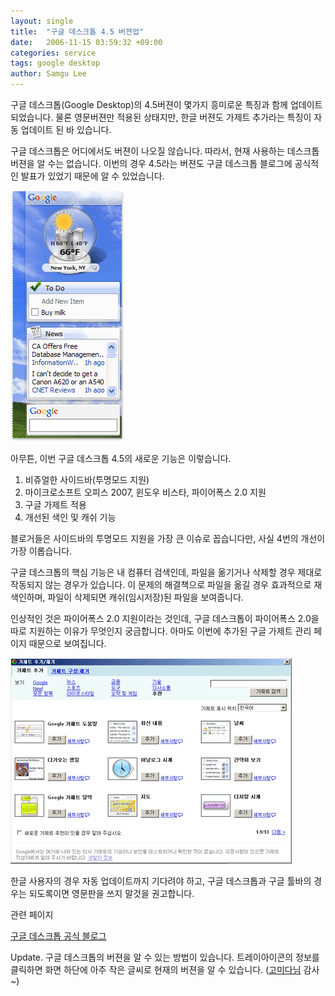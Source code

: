 ```yaml
---
layout: single
title:  "구글 데스크톱 4.5 버젼업"
date:   2006-11-15 03:59:32 +09:00
categories: service
tags: google desktop
author: Samgu Lee
---
```

구글 데스크톱(Google Desktop)의 4.5버젼이 몇가지 흥미로운 특징과 함께 업데이트 되었습니다. 물론 영문버젼만 적용된 상태지만, 한글 버젼도 가제트 추가라는 특징이 자동 업데이트 된 바 있습니다.

구글 데스크톱은 어디에서도 버젼이 나오질 않습니다. 따라서, 현재 사용하는 데스크톱 버젼을 알 수는 없습니다. 이번의 경우 4.5라는 버젼도 구글 데스크톱 블로그에 공식적인 발표가 있었기 때문에 알 수 있었습니다.

![Google Desktop](/assets/sidebar_refresh.gif)

아무튼, 이번 구글 데스크톱 4.5의 새로운 기능은 이렇습니다.

1. 비쥬얼한 사이드바(투명모드 지원)
2. 마이크로소프트 오피스 2007, 윈도우 비스타, 파이어폭스 2.0 지원
3. 구글 가제트 적용
4. 개선된 색인 및 캐쉬 기능

블로거들은 사이드바의 투명모드 지원을 가장 큰 이슈로 꼽습니다만, 사실 4번의 개선이 가장 이롭습니다.

구글 데스크톱의 핵심 기능은 내 컴퓨터 검색인데, 파일을 옮기거나 삭제할 경우 제대로 작동되지 않는 경우가 있습니다. 이 문제의 해결책으로 파일을 옮길 경우 효과적으로 재색인하며, 파일이 삭제되면 캐쉬(임시저장)된 파일을 보여줍니다.

인상적인 것은 파이어폭스 2.0 지원이라는 것인데, 구글 데스크톱이 파이어폭스 2.0을 따로 지원하는 이유가 무엇인지 궁금합니다. 아마도 이번에 추가된 구글 가제트 관리 페이지 때문으로 보여집니다.

![Google Gadget Configuration](/assets/gadget_add_del.gif)

한글 사용자의 경우 자동 업데이트까지 기다려야 하고, 구글 데스크톱과 구글 툴바의 경우는 되도록이면 영문판을 쓰지 말것을 권고합니다.

관련 페이지

[구글 데스크톱 공식 블로그](http://googledesktop.blogspot.com/2006/11/check-out-new-sidebar.html)

Update. 구글 데스크톱의 버젼을 알 수 있는 방법이 있습니다. 트레이아이콘의 정보를 클릭하면 화면 하단에 아주 작은 글씨로 현재의 버젼을 알 수 있습니다. ([고미다님](http://tinyed.com/) 감사~)
